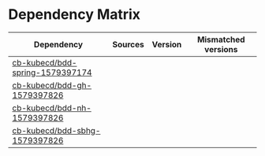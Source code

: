 # Dependency Matrix

Dependency | Sources | Version | Mismatched versions
---------- | ------- | ------- | -------------------
[cb-kubecd/bdd-spring-1579397174](https://github.com/cb-kubecd/bdd-spring-1579397174.git) |  | []() | 
[cb-kubecd/bdd-gh-1579397826](https://github.com/cb-kubecd/bdd-gh-1579397826.git) |  | []() | 
[cb-kubecd/bdd-nh-1579397826](https://github.com/cb-kubecd/bdd-nh-1579397826.git) |  | []() | 
[cb-kubecd/bdd-sbhg-1579397826](https://github.com/cb-kubecd/bdd-sbhg-1579397826.git) |  | []() | 
